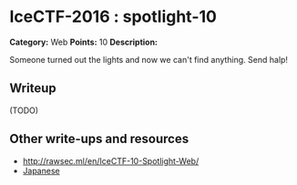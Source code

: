 # IceCTF-2016 : spotlight-10

**Category:** Web
**Points:** 10
**Description:**

Someone turned out the lights and now we can't find anything. Send halp!

## Writeup

(TODO)

## Other write-ups and resources

* http://rawsec.ml/en/IceCTF-10-Spotlight-Web/
* [Japanese](https://ctftime.org/writeup/3804)
